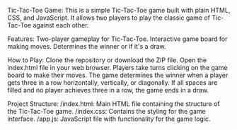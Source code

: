 Tic-Tac-Toe Game:
This is a simple Tic-Tac-Toe game built with plain HTML, CSS, and JavaScript. It allows two players to play the classic game of Tic-Tac-Toe against each other.

Features:
Two-player gameplay for Tic-Tac-Toe.
Interactive game board for making moves.
Determines the winner or if it's a draw.

How to Play:
Clone the repository or download the ZIP file.
Open the index.html file in your web browser.
Players take turns clicking on the game board to make their moves.
The game determines the winner when a player gets three in a row horizontally, vertically, or diagonally.
If all spaces are filled and no player achieves three in a row, the game ends in a draw.

Project Structure:
/index.html: Main HTML file containing the structure of the Tic-Tac-Toe game.
/index.css: Contains the styling for the game interface.
/app.js: JavaScript file with functionality for the game logic.
